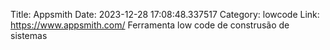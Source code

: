 Title: Appsmith
Date: 2023-12-28 17:08:48.337517
Category: lowcode
Link: https://www.appsmith.com/
Ferramenta low code de construsão de sistemas
